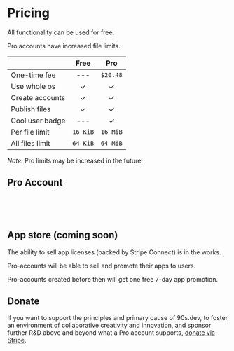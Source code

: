 # Pricing

All functionality can be used for free.

Pro accounts have increased file limits.

|                 |   Free   |   Pro    |
| --------------- | :------: | :------: |
| One-time fee    |   ---    | `$20.48` |
| Use whole os    |    ✓     |    ✓     |
| Create accounts |    ✓     |    ✓     |
| Publish files   |    ✓     |    ✓     |
| Cool user badge |   ---    |    ✓     |
| Per file limit  | `16 KiB` | `16 MiB` |
| All files limit | `64 KiB` | `64 MiB` |

*Note:* Pro limits may be increased in the future.


## Pro Account

<script src='/script/pricing.js' type='module'></script>

<div id='upgrade-container'>
  <p>&nbsp;</p>
  <p>&nbsp;</p>
</div>


## App store (coming soon)

The ability to sell app licenses (backed by Stripe Connect) is in the works.

Pro-accounts will be able to sell and promote their apps to users.

Pro-accounts created before then will get one free 7-day app promotion.


## Donate

If you want to support the principles and primary cause of 90s.dev,
to foster an environment of collaborative creativity and innovation,
and sponsor further R&D above and beyond what a Pro account supports,
[donate via Stripe](https://donate.stripe.com/6oE17Q2LmcS6fOo002).

